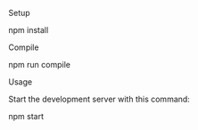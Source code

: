 Setup

npm install

Compile

npm run compile

Usage 

Start the development server with this command: 

npm start